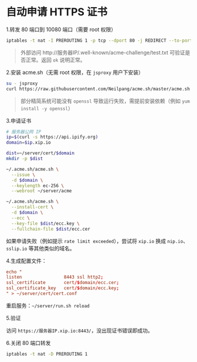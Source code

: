 # 自动申请 HTTPS 证书

1.转发 80 端口到 10080 端口（需要 root 权限）

```bash
iptables -t nat -I PREROUTING 1 -p tcp --dport 80 -j REDIRECT --to-ports 10080
```

> 外部访问 http://服务器IP/.well-known/acme-challenge/test.txt 可验证是否正常。返回 `ok` 说明正常。

2.安装 acme.sh（无需 root 权限，在 `jsproxy` 用户下安装）

```bash
su - jsproxy
curl https://raw.githubusercontent.com/Neilpang/acme.sh/master/acme.sh | INSTALLONLINE=1  sh
```

> 部分精简系统可能没有 `openssl` 导致运行失败，需提前安装依赖（例如 `yum install -y openssl`）

3.申请证书

```bash
# 服务器公网 IP
ip=$(curl -s https://api.ipify.org)
domain=$ip.xip.io

dist=~/server/cert/$domain
mkdir -p $dist

~/.acme.sh/acme.sh \
  --issue \
  -d $domain \
  --keylength ec-256 \
  --webroot ~/server/acme

~/.acme.sh/acme.sh \
  --install-cert \
  -d $domain \
  --ecc \
  --key-file $dist/ecc.key \
  --fullchain-file $dist/ecc.cer
```

如果申请失败（例如提示 `rate limit exceeded`），尝试将 `xip.io` 换成 `nip.io`、`sslip.io` 等其他类似的域名。

4.生成配置文件：

```conf
echo "
listen                8443 ssl http2;
ssl_certificate       cert/$domain/ecc.cer;
ssl_certificate_key   cert/$domain/ecc.key;
" > ~/server/cert/cert.conf
```

重启服务：`~/server/run.sh reload`

5.验证

访问 `https://服务器IP.xip.io:8443/`，没出现证书错误即成功。

6.关闭 80 端口转发

```bash
iptables -t nat -D PREROUTING 1
```